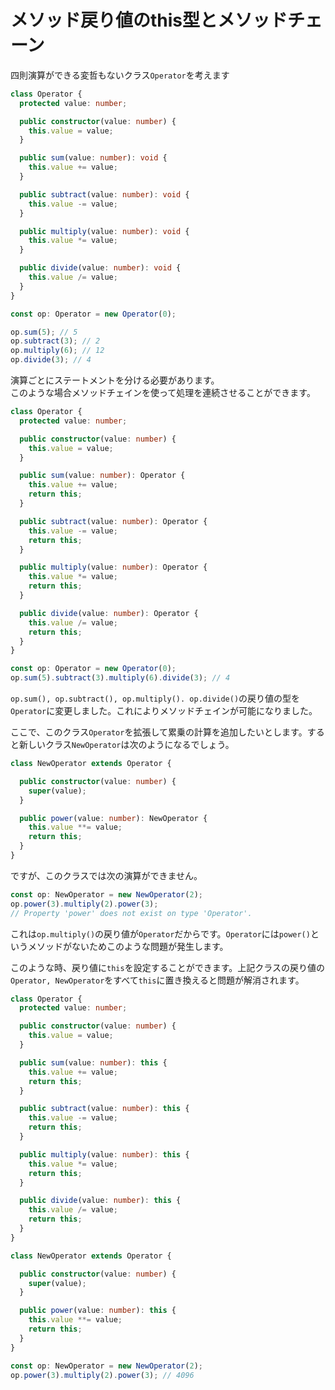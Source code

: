 # メソッド戻り値のthis型とメソッドチェーン

四則演算ができる変哲もないクラス`Operator`を考えます

```typescript
class Operator {
  protected value: number;

  public constructor(value: number) {
    this.value = value;
  }

  public sum(value: number): void {
    this.value += value;
  }

  public subtract(value: number): void {
    this.value -= value;
  }

  public multiply(value: number): void {
    this.value *= value;
  }

  public divide(value: number): void {
    this.value /= value;
  }
}

const op: Operator = new Operator(0);

op.sum(5); // 5
op.subtract(3); // 2
op.multiply(6); // 12
op.divide(3); // 4
```

演算ごとにステートメントを分ける必要があります。  
このような場合メソッドチェインを使って処理を連続させることができます。

```typescript
class Operator {
  protected value: number;

  public constructor(value: number) {
    this.value = value;
  }

  public sum(value: number): Operator {
    this.value += value;
    return this;
  }

  public subtract(value: number): Operator {
    this.value -= value;
    return this;
  }

  public multiply(value: number): Operator {
    this.value *= value;
    return this;
  }

  public divide(value: number): Operator {
    this.value /= value;
    return this;
  }
}

const op: Operator = new Operator(0);
op.sum(5).subtract(3).multiply(6).divide(3); // 4
```

`op.sum(), op.subtract(), op.multiply(). op.divide()`の戻り値の型を`Operator`に変更しました。これによりメソッドチェインが可能になりました。

ここで、このクラス`Operator`を拡張して累乗の計算を追加したいとします。すると新しいクラス`NewOperator`は次のようになるでしょう。

```typescript
class NewOperator extends Operator {

  public constructor(value: number) {
    super(value);
  }

  public power(value: number): NewOperator {
    this.value **= value;
    return this;
  }
}
```

ですが、このクラスでは次の演算ができません。

```typescript
const op: NewOperator = new NewOperator(2);
op.power(3).multiply(2).power(3);
// Property 'power' does not exist on type 'Operator'.
```

これは`op.multiply()`の戻り値が`Operator`だからです。`Operator`には`power()`というメソッドがないためこのような問題が発生します。

このような時、戻り値に`this`を設定することができます。上記クラスの戻り値の`Operator, NewOperator`をすべて`this`に置き換えると問題が解消されます。

```typescript
class Operator {
  protected value: number;

  public constructor(value: number) {
    this.value = value;
  }

  public sum(value: number): this {
    this.value += value;
    return this;
  }

  public subtract(value: number): this {
    this.value -= value;
    return this;
  }

  public multiply(value: number): this {
    this.value *= value;
    return this;
  }

  public divide(value: number): this {
    this.value /= value;
    return this;
  }
}

class NewOperator extends Operator {

  public constructor(value: number) {
    super(value);
  }

  public power(value: number): this {
    this.value **= value;
    return this;
  }
}

const op: NewOperator = new NewOperator(2);
op.power(3).multiply(2).power(3); // 4096
```

